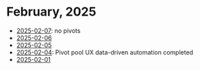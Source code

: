 # February, 2025

* [2025-02-07](07): no pivots
* [2025-02-06](06)
* [2025-02-05](05)
* [2025-02-04](04): Pivot pool UX data-driven automation completed
* [2025-02-01](01)

